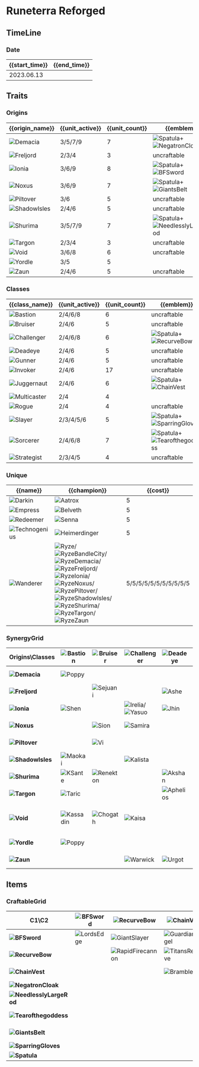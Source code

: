 # Runeterra Reforged

## TimeLine
### Date
| {{start_time}} | {{end_time}} |
| -              | -            |
| 2023.06.13     |              |

## Traits
### Origins
| {{origin_name}}                                        | {{unit_active}} | {{unit_count}} | {{emblem}}                                                                                                        | {{desc}} |
| -                                                      | -               | -              | -                                                                                                                 | -        |
| ![Demacia](../tfttraits/icon/set9/DemaciaEmblem.png)   | 3/5/7/9         | 7              | ![Spatula](../tftitems/icon/set9/Spatula.png)+![NegatronCloak](../tftitems/icon/set9/NegatronCloak.png)           |          |
| ![Freljord](../tfttraits/icon/set9/FreljordEmblem.png) | 2/3/4           | 3              | uncraftable                                                                                                       |          |
| ![Ionia](../tfttraits/icon/set9/IoniaEmblem.png)       | 3/6/9           | 8              | ![Spatula](../tftitems/icon/set9/Spatula.png)+![BFSword](../tftitems/icon/set9/BFSword.png)                       |          |
| ![Noxus](../tfttraits/icon/set9/NoxusEmblem.png)       | 3/6/9           | 7              | ![Spatula](../tftitems/icon/set9/Spatula.png)+![GiantsBelt](../tftitems/icon/set9/GiantsBelt.png)                 |          |
| ![Piltover](../tfttraits/icon/set9/PiltoverEmblem.png) | 3/6             | 5              | uncraftable                                                                                                       |          |
| ![ShadowIsles](../tfttraits/icon/set9/ShadowIsles.svg) | 2/4/6           | 5              | uncraftable                                                                                                       |          |
| ![Shurima](../tfttraits/icon/set9/ShurimaEmblem.png)   | 3/5/7/9         | 7              | ![Spatula](../tftitems/icon/set9/Spatula.png)+![NeedlesslyLargeRod](../tftitems/icon/set9/NeedlesslyLargeRod.png) |          |
| ![Targon](../tfttraits/icon/set9/TargonEmblem.png)     | 2/3/4           | 3              | uncraftable                                                                                                       |          |
| ![Void](../tfttraits/icon/set9/VoidEmblem.png)         | 3/6/8           | 6              | uncraftable                                                                                                       |          |
| ![Yordle](../tfttraits/icon/set9/Yordle.svg)           | 3/5             | 5              |                                                                                                                   |          |
| ![Zaun](../tfttraits/icon/set9/ZaunEmblem.png)         | 2/4/6           | 5              | uncraftable                                                                                                       |          |

### Classes
| {{class_name}}                                             | {{unit_active}} | {{unit_count}} | {{emblem}}                                                                                                    | {{desc}} |
| -                                                          | -               | -              | -                                                                                                             | -        |
| ![Bastion](../tfttraits/icon/set9/BastionEmblem.png)       | 2/4/6/8         | 6              | uncraftable                                                                                                   |          |
| ![Bruiser](../tfttraits/icon/set9/BruiserEmblem.png)       | 2/4/6           | 5              | uncraftable                                                                                                   |          |
| ![Challenger](../tfttraits/icon/set9/ChallengerEmblem.png) | 2/4/6/8         | 6              | ![Spatula](../tftitems/icon/set9/Spatula.png)+![RecurveBow](../tftitems/icon/set9/RecurveBow.png)             |          |
| ![Deadeye](../tfttraits/icon/set9/DeadeyeEmblem.png)       | 2/4/6           | 5              | uncraftable                                                                                                   |          |
| ![Gunner](../tfttraits/icon/set9/GunnerEmblem.png)         | 2/4/6           | 5              | uncraftable                                                                                                   |          |
| ![Invoker](../tfttraits/icon/set9/InvokerEmblem.png)       | 2/4/6           | 17             | uncraftable                                                                                                   |          |
| ![Juggernaut](../tfttraits/icon/set9/JuggernautEmblem.png) | 2/4/6           | 6              | ![Spatula](../tftitems/icon/set9/Spatula.png)+![ChainVest](../tftitems/icon/set9/ChainVest.png)               |          |
| ![Multicaster](../tfttraits/icon/set9/Multicaster.svg)     | 2/4             | 4              |                                                                                                               |          |
| ![Rogue](../tfttraits/icon/set9/RogueEmblem.png)           | 2/4             | 4              | uncraftable                                                                                                   |          |
| ![Slayer](../tfttraits/icon/set9/SlayerEmblem.png)         | 2/3/4/5/6       | 5              | ![Spatula](../tftitems/icon/set9/Spatula.png)+![SparringGloves](../tftitems/icon/set9/SparringGloves.png)     |          |
| ![Sorcerer](../tfttraits/icon/set9/SorcererEmblem.png)     | 2/4/6/8         | 7              | ![Spatula](../tftitems/icon/set9/Spatula.png)+![Tearofthegoddess](../tftitems/icon/set9/Tearofthegoddess.png) |          |
| ![Strategist](../tfttraits/icon/set9/StrategistEmblem.png) | 2/3/4/5         | 4              | uncraftable                                                                                                   |          |

### Unique
| {{name}}                                                 | {{champion}}                                                                                                                                                                                                                                                                                                                                                                                                                                                                                                                                                                                                                                      | {{cost}}              |
| -                                                        | -                                                                                                                                                                                                                                                                                                                                                                                                                                                                                                                                                                                                                                                 | -                     |
| ![Darkin](../tfttraits/icon/set9/Darkin.svg)             | ![Aatrox](../tftchampions/icon/set9/Aatrox.png)                                                                                                                                                                                                                                                                                                                                                                                                                                                                                                                                                                                                   | 5                     |
| ![Empress](../tfttraits/icon/set9/Empress.svg)           | ![Belveth](../tftchampions/icon/set9/Belveth.png)                                                                                                                                                                                                                                                                                                                                                                                                                                                                                                                                                                                                 | 5                     |
| ![Redeemer](../tfttraits/icon/set9/Redeemer.svg)         | ![Senna](../tftchampions/icon/set9/Senna.png)                                                                                                                                                                                                                                                                                                                                                                                                                                                                                                                                                                                                     | 5                     |
| ![Technogenius](../tfttraits/icon/set9/Technogenius.svg) | ![Heimerdinger](../tftchampions/icon/set9/Heimerdinger.png)                                                                                                                                                                                                                                                                                                                                                                                                                                                                                                                                                                                       | 5                     |
| ![Wanderer](../tfttraits/icon/set9/Wanderer.svg)         | ![Ryze](../tftchampions/icon/set9/Ryze.png)/![RyzeBandleCity](../tftchampions/icon/set9/RyzeBandleCity.png)/![RyzeDemacia](../tftchampions/icon/set9/RyzeDemacia.png)/![RyzeFreljord](../tftchampions/icon/set9/RyzeFreljord.png)/![RyzeIonia](../tftchampions/icon/set9/RyzeIonia.png)/![RyzeNoxus](../tftchampions/icon/set9/RyzeNoxus.png)/![RyzePiltover](../tftchampions/icon/set9/RyzePiltover.png)/![RyzeShadowIsles](../tftchampions/icon/set9/RyzeShadowIsles.png)/![RyzeShurima](../tftchampions/icon/set9/RyzeShurima.png)/![RyzeTargon](../tftchampions/icon/set9/RyzeTargon.png)/![RyzeZaun](../tftchampions/icon/set9/RyzeZaun.png) | 5/5/5/5/5/5/5/5/5/5/5 |

### SynergyGrid
| ****Origins\Classes****                                    | **![Bastion](../tfttraits/icon/set9/BastionEmblem.png)** | **![Bruiser](../tfttraits/icon/set9/BruiserEmblem.png)** | **![Challenger](../tfttraits/icon/set9/ChallengerEmblem.png)**                                | **![Deadeye](../tfttraits/icon/set9/DeadeyeEmblem.png)** | **![Gunner](../tfttraits/icon/set9/GunnerEmblem.png)**                                  | **![Invoker](../tfttraits/icon/set9/InvokerEmblem.png)**                                  | **![Juggernaut](../tfttraits/icon/set9/JuggernautEmblem.png)** | **![Multicaster](../tfttraits/icon/set9/Multicaster.svg)** | **![Rogue](../tfttraits/icon/set9/RogueEmblem.png)** | **![Slayer](../tfttraits/icon/set9/SlayerEmblem.png)** | **![Sorcerer](../tfttraits/icon/set9/SorcererEmblem.png)**                                          | **![Strategist](../tfttraits/icon/set9/StrategistEmblem.png)** |
| -                                                          | -                                                        | -                                                        | -                                                                                             | -                                                        | -                                                                                       | -                                                                                         | -                                                              | -                                                          | -                                                    | -                                                      | -                                                                                                   | -                                                              |
| **![Demacia](../tfttraits/icon/set9/DemaciaEmblem.png)**   | ![Poppy](../tftchampions/icon/set9/Poppy.png)            |                                                          |                                                                                               |                                                          |                                                                                         | ![Galio](../tftchampions/icon/set9/Galio.png)                                             | ![Garen](../tftchampions/icon/set9/Garen.png)                  | ![Sona](../tftchampions/icon/set9/Sona.png)                |                                                      | ![Kayle](../tftchampions/icon/set9/Kayle.png)          | ![Lux](../tftchampions/icon/set9/Lux.png)                                                           | ![JarvanIV](../tftchampions/icon/set9/JarvanIV.png)            |
| **![Freljord](../tfttraits/icon/set9/FreljordEmblem.png)** |                                                          | ![Sejuani](../tftchampions/icon/set9/Sejuani.png)        |                                                                                               | ![Ashe](../tftchampions/icon/set9/Ashe.png)              |                                                                                         | ![Lissandra](../tftchampions/icon/set9/Lissandra.png)                                     |                                                                |                                                            |                                                      |                                                        |                                                                                                     |                                                                |
| **![Ionia](../tfttraits/icon/set9/IoniaEmblem.png)**       | ![Shen](../tftchampions/icon/set9/Shen.png)              |                                                          | ![Irelia](../tftchampions/icon/set9/Irelia.png)/![Yasuo](../tftchampions/icon/set9/Yasuo.png) | ![Jhin](../tftchampions/icon/set9/Jhin.png)              |                                                                                         | ![Karma](../tftchampions/icon/set9/Karma.png)/![Shen](../tftchampions/icon/set9/Shen.png) | ![Sett](../tftchampions/icon/set9/Sett.png)                    |                                                            | ![Zed](../tftchampions/icon/set9/Zed.png)            | ![Zed](../tftchampions/icon/set9/Zed.png)              | ![Ahri](../tftchampions/icon/set9/Ahri.png)                                                         |                                                                |
| **![Noxus](../tfttraits/icon/set9/NoxusEmblem.png)**       |                                                          | ![Sion](../tftchampions/icon/set9/Sion.png)              | ![Samira](../tftchampions/icon/set9/Samira.png)                                               |                                                          |                                                                                         | ![Cassiopeia](../tftchampions/icon/set9/Cassiopeia.png)                                   | ![Darius](../tftchampions/icon/set9/Darius.png)                |                                                            | ![Katarina](../tftchampions/icon/set9/Katarina.png)  | ![Kled](../tftchampions/icon/set9/Kled.png)            | ![Swain](../tftchampions/icon/set9/Swain.png)                                                       | ![Swain](../tftchampions/icon/set9/Swain.png)                  |
| **![Piltover](../tfttraits/icon/set9/PiltoverEmblem.png)** |                                                          | ![Vi](../tftchampions/icon/set9/Vi.png)                  |                                                                                               |                                                          | ![Jayce](../tftchampions/icon/set9/Jayce.png)                                           |                                                                                           |                                                                |                                                            | ![Ekko](../tftchampions/icon/set9/Ekko.png)          |                                                        | ![Orianna](../tftchampions/icon/set9/Orianna.png)                                                   |                                                                |
| **![ShadowIsles](../tfttraits/icon/set9/ShadowIsles.svg)** | ![Maokai](../tftchampions/icon/set9/Maokai.png)          |                                                          | ![Kalista](../tftchampions/icon/set9/Kalista.png)                                             |                                                          | ![Senna](../tftchampions/icon/set9/Senna.png)                                           |                                                                                           |                                                                |                                                            | ![Viego](../tftchampions/icon/set9/Viego.png)        | ![Gwen](../tftchampions/icon/set9/Gwen.png)            |                                                                                                     |                                                                |
| **![Shurima](../tfttraits/icon/set9/ShurimaEmblem.png)**   | ![KSante](../tftchampions/icon/set9/KSante.png)          | ![Renekton](../tftchampions/icon/set9/Renekton.png)      |                                                                                               | ![Akshan](../tftchampions/icon/set9/Akshan.png)          |                                                                                         | ![Cassiopeia](../tftchampions/icon/set9/Cassiopeia.png)                                   | ![Nasus](../tftchampions/icon/set9/Nasus.png)                  | ![Taliyah](../tftchampions/icon/set9/Taliyah.png)          |                                                      |                                                        |                                                                                                     | ![Azir](../tftchampions/icon/set9/Azir.png)                    |
| **![Targon](../tfttraits/icon/set9/TargonEmblem.png)**     | ![Taric](../tftchampions/icon/set9/Taric.png)            |                                                          |                                                                                               | ![Aphelios](../tftchampions/icon/set9/Aphelios.png)      |                                                                                         | ![Soraka](../tftchampions/icon/set9/Soraka.png)                                           |                                                                |                                                            |                                                      |                                                        | ![Taric](../tftchampions/icon/set9/Taric.png)                                                       |                                                                |
| **![Void](../tfttraits/icon/set9/VoidEmblem.png)**         | ![Kassadin](../tftchampions/icon/set9/Kassadin.png)      | ![Chogath](../tftchampions/icon/set9/Chogath.png)        | ![Kaisa](../tftchampions/icon/set9/Kaisa.png)                                                 |                                                          |                                                                                         |                                                                                           |                                                                | ![Velkoz](../tftchampions/icon/set9/Velkoz.png)            |                                                      |                                                        | ![Malzahar](../tftchampions/icon/set9/Malzahar.png)/![Velkoz](../tftchampions/icon/set9/Velkoz.png) |                                                                |
| **![Yordle](../tfttraits/icon/set9/Yordle.svg)**           | ![Poppy](../tftchampions/icon/set9/Poppy.png)            |                                                          |                                                                                               |                                                          | ![Tristana](../tftchampions/icon/set9/Tristana.png)                                     |                                                                                           |                                                                | ![Teemo](../tftchampions/icon/set9/Teemo.png)              |                                                      | ![Kled](../tftchampions/icon/set9/Kled.png)            |                                                                                                     | ![Teemo](../tftchampions/icon/set9/Teemo.png)                  |
| **![Zaun](../tfttraits/icon/set9/ZaunEmblem.png)**         |                                                          |                                                          | ![Warwick](../tftchampions/icon/set9/Warwick.png)                                             | ![Urgot](../tftchampions/icon/set9/Urgot.png)            | ![Jinx](../tftchampions/icon/set9/Jinx.png)/![Zeri](../tftchampions/icon/set9/Zeri.png) |                                                                                           | ![Warwick](../tftchampions/icon/set9/Warwick.png)              |                                                            | ![Ekko](../tftchampions/icon/set9/Ekko.png)          |                                                        |                                                                                                     |                                                                |

## Items
### CraftableGrid
| ****C1\C2****                                                           | **![BFSword](../tftitems/icon/set9/BFSword.png)** | **![RecurveBow](../tftitems/icon/set9/RecurveBow.png)**       | **![ChainVest](../tftitems/icon/set9/ChainVest.png)**     | **![NegatronCloak](../tftitems/icon/set9/NegatronCloak.png)**   | **![NeedlesslyLargeRod](../tftitems/icon/set9/NeedlesslyLargeRod.png)**   | **![Tearofthegoddess](../tftitems/icon/set9/Tearofthegoddess.png)** | **![GiantsBelt](../tftitems/icon/set9/GiantsBelt.png)**     | **![SparringGloves](../tftitems/icon/set9/SparringGloves.png)** | **![Spatula](../tftitems/icon/set9/Spatula.png)**               |
| -                                                                       | -                                                 | -                                                             | -                                                         | -                                                               | -                                                                         | -                                                                   | -                                                           | -                                                               | -                                                               |
| **![BFSword](../tftitems/icon/set9/BFSword.png)**                       | ![LordsEdge](../tftitems/icon/set9/LordsEdge.png) | ![GiantSlayer](../tftitems/icon/set9/GiantSlayer.png)         | ![GuardianAngel](../tftitems/icon/set9/GuardianAngel.png) | ![Bloodthirster](../tftitems/icon/set9/Bloodthirster.png)       | ![HextechGunblade](../tftitems/icon/set9/HextechGunblade.png)             | ![SpearofShojin](../tftitems/icon/set9/SpearofShojin.png)           | ![ZekesHerald](../tftitems/icon/set9/ZekesHerald.png)       | ![InfinityEdge](../tftitems/icon/set9/InfinityEdge.png)         | ![IoniaEmblem](../tftitems/icon/set9/IoniaEmblem.png)           |
| **![RecurveBow](../tftitems/icon/set9/RecurveBow.png)**                 |                                                   | ![RapidFirecannon](../tftitems/icon/set9/RapidFirecannon.png) | ![TitansResolve](../tftitems/icon/set9/TitansResolve.png) | ![RunaansHurricane](../tftitems/icon/set9/RunaansHurricane.png) | ![GuinsoosRageblade](../tftitems/icon/set9/GuinsoosRageblade.png)         | ![StatikkShiv](../tftitems/icon/set9/StatikkShiv.png)               | ![ZzRotPortal](../tftitems/icon/set9/ZzRotPortal.png)       | ![LastWhisper](../tftitems/icon/set9/LastWhisper.png)           | ![ChallengerEmblem](../tftitems/icon/set9/ChallengerEmblem.png) |
| **![ChainVest](../tftitems/icon/set9/ChainVest.png)**                   |                                                   |                                                               | ![BrambleVest](../tftitems/icon/set9/BrambleVest.png)     | ![IronWill](../tftitems/icon/set9/IronWill.png)                 | ![LocketoftheIronSolari](../tftitems/icon/set9/LocketoftheIronSolari.png) | ![Fimbulwinter](../tftitems/icon/set9/Fimbulwinter.png)             | ![SunfireCape](../tftitems/icon/set9/SunfireCape.png)       | ![Shroud](../tftitems/icon/set9/Shroud.png)                     | ![JuggernautEmblem](../tftitems/icon/set9/JuggernautEmblem.png) |
| **![NegatronCloak](../tftitems/icon/set9/NegatronCloak.png)**           |                                                   |                                                               |                                                           | ![DragonsClaw](../tftitems/icon/set9/DragonsClaw.png)           | ![IonicSpark](../tftitems/icon/set9/IonicSpark.png)                       | ![Chalice](../tftitems/icon/set9/Chalice.png)                       | ![Zephyr](../tftitems/icon/set9/Zephyr.png)                 | ![Quicksilver](../tftitems/icon/set9/Quicksilver.png)           | ![DemaciaEmblem](../tftitems/icon/set9/DemaciaEmblem.png)       |
| **![NeedlesslyLargeRod](../tftitems/icon/set9/NeedlesslyLargeRod.png)** |                                                   |                                                               |                                                           |                                                                 | ![RabadonsDeathcap](../tftitems/icon/set9/RabadonsDeathcap.png)           | ![LudensEcho](../tftitems/icon/set9/LudensEcho.png)                 | ![Morellonomicon](../tftitems/icon/set9/Morellonomicon.png) | ![ArcaneGauntlet](../tftitems/icon/set9/ArcaneGauntlet.png)     | ![ShurimaEmblem](../tftitems/icon/set9/ShurimaEmblem.png)       |
| **![Tearofthegoddess](../tftitems/icon/set9/Tearofthegoddess.png)**     |                                                   |                                                               |                                                           |                                                                 |                                                                           | ![BlueSentinel](../tftitems/icon/set9/BlueSentinel.png)             | ![Redemption](../tftitems/icon/set9/Redemption.png)         | ![HandofJustice](../tftitems/icon/set9/HandofJustice.png)       | ![SorcererEmblem](../tftitems/icon/set9/SorcererEmblem.png)     |
| **![GiantsBelt](../tftitems/icon/set9/GiantsBelt.png)**                 |                                                   |                                                               |                                                           |                                                                 |                                                                           |                                                                     | ![WarmogsArmor](../tftitems/icon/set9/WarmogsArmor.png)     | ![Guardbreaker](../tftitems/icon/set9/Guardbreaker.png)         | ![NoxusEmblem](../tftitems/icon/set9/NoxusEmblem.png)           |
| **![SparringGloves](../tftitems/icon/set9/SparringGloves.png)**         |                                                   |                                                               |                                                           |                                                                 |                                                                           |                                                                     |                                                             | ![ThiefsGloves](../tftitems/icon/set9/ThiefsGloves.png)         | ![SlayerEmblem](../tftitems/icon/set9/SlayerEmblem.png)         |
| **![Spatula](../tftitems/icon/set9/Spatula.png)**                       |                                                   |                                                               |                                                           |                                                                 |                                                                           |                                                                     |                                                             |                                                                 | ![ForceofNature](../tftitems/icon/set9/ForceofNature.png)       |